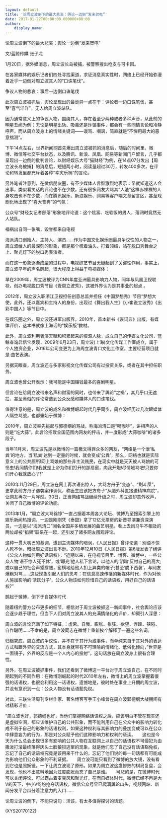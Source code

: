 ```yaml
---
layout: default
title: '论周立波倒下的最大悲哀：舆论一边倒“发来贺电”'
date: 2017-01-22T00:00:00.000000+08:00
author:
    display_name: 
---
```


论周立波倒下的最大悲哀：舆论一边倒“发来贺电”

文/蓝鲸传媒 张子龙

1月20日，据外媒消息，周立波长岛被捕，被警察搜出枪支与可卡因。

在各家媒体的娱乐记者们四处寻找渠道，求证消息真实性时，网络上已经开始弥漫着近乎一边倒对周立波其人的“口诛笔伐”。

争议人物的悲哀：事后一边倒口诛笔伐

此次周立波被抓后，舆论呈现出的最诡异一点在于：评论者一边口诛笔伐，甚至“喜气洋洋”，无人给周立波站队。

因为通常意义上的争议人物，围绕其人，存在着至少两种或者多种声音，从此前的明星丑闻为例：无论是明星出轨、吸毒还是诈骗事件，都会有一些同情言论和冷静呼声，而从周立波身上的情绪关键词——谩骂、嘲讽，简直就是“不惮用最大的恶意揣测”。

下午14点左右，世界新闻网首先爆出周立波被抓的消息后，随后的时间里，微博、微信等社交平台状态，以及腾讯、新浪、凤凰、网易等新闻门户留言，几乎都呈现出一边倒的批判言论，以财经娱乐大号“猫财经”为例，在14点07分发出【周立波长岛被捕】的消息后，短短两小时，阅读量超过30万，转发400多次，在评论和转发里都充斥着各种“幸灾乐祸”的言论。

另外笔者注意到，在微信朋友圈，有不少媒体人言辞激烈地表示：早就知道这人会出事，类似看笑话的评论也不在少数，还有很多网友大骂其“人渣”这样赤裸裸的人身攻击也不在少数，而在腾讯娱乐、新浪娱乐、网易等客户端文章留言区，甚至戏剧化地出现了“喜大普奔”的气氛：

公众号“财经女记者部落”形象地评论道：这个炫富、吃软饭的男人，落网时竟然无人站队。

福祸出自同一张嘴，毁誉都来自电视

海派清口创始人、主持人、演员......作为中国文化娱乐圈最具争议性的人物之一，周立波给人的最深刻的形象，都是那个梳着油头、打着领结，站在脱口秀舞台之上、聚光灯下的脱口秀表演者。

而在这一形象逐渐成型的过程中，电视综艺节目无疑起到了关键性作用，事实上，周立波早年的声名鹊起，很大程度上得益于电视媒体：

早在2009年，周立波被评为CNN年度亚洲最具影响力人物，同年与凤凰卫视联袂，创办电视脱口秀节目《壹周立波秀》，这被外界认为是其事业的起点 。

2012年，周立波入职浙江卫视担任创意总监并担任《中国梦想秀》节目“梦想大使，此外，还以嘉宾和主持人的身份，出现过《舞出我人生》《小崔说立波秀》《出彩中国人》等节目中。

在娱乐圈之外，周立波还进军出版界。2010年，首本新书《诙词典》出版，有媒体评价，这本书就像上海话的“娱乐版”教材。

此外，周立波利用表演天赋和积累起来的资源人脉，成立自己的传媒文化公司，蓝鲸查询启信宝发现，2009年6月23日，周立波(上海)文化传媒工作室成立，属于个人独资企业，2016年公司变更为上海周立波青口文化工作室，主要经营项目就是:曲艺表演。

另据天眼查，周立波还与多家影视文化传媒公司有过投资关系，或者在其中担任职务。

周立波也曾公开表示：我可能是中国赚钱最多的喜剧明星。

但言论在给周立波带来名声和财富的同时，也带来了舆论“之祸”，其几乎口无遮拦、甚至庸俗的评论常遭到公众反感和媒体人的口诛笔伐。

值得注意的是，周立波的成名和微博崛起时代几乎同步，周立波经历过几次跟媒体人隔空骂战，也都肇始于微博：

2010年，周立波率先挑起与郭德纲的骂战，称海派清口是“喝咖啡”，讲相声的人则是“吃大蒜”，此言论招致全国范围内网友的抨击，并一度形成”大蒜咖啡"的诸多段子。

当年11月末，周立波先是以微博的一篇檄文得罪众多的网友，“网络是一个泄‘私粪’的地方，当‘私粪’达到一定量的时候，就会变成‘公粪’，那么，网络也就是实际意义上的公共厕所!网上骂娘的那些非主流贱民，在现实中就是天天被人骂娘的可怜虫!我同情你们!我就是上帝为你们打开的那扇窗，向我开炮!尽情地骂吧!只要你们开心我就放心了!”

2010年11月29日，周立波在网上再次语出惊人，大骂方舟子“变态”、“剩斗屎”，更拿此前方舟子遇袭案作调侃，称医生应该把方舟子“从脑外科直接送精神病院”，让网友再次一片哗然。30日，正当网络骂战继续升级之时，周立波却意外收声，关闭了自己微博的评论功能。

2013年1月，“周立波大骂徐铮”一直占据着本周各大论坛、微博乃至搜索引擎上的娱乐新闻热搜词。一边是刚刚凭《泰囧》拿了12亿元票房的新晋导演兼资深演员，一边是以“海派清口”闻名全国并多栖发展的曲艺明星。看上去风马牛不相及的两位却被“掐架”联系在一起，还引发了诸多网友围观评论。

这种一贯大嘴巴的基调，遭到主流媒体的暗讽，《人民日报》曾评论道：别语不惊人死不休，暗批周立波出言不逊。2010年12月10日《人民日报》第6版发表了组评《公众人物如何用好话语权》：“近期以来，在电视节目里、博客、微博中，一些公众人物‘语不惊人死不休’，或‘曝光’他人私下言论，以他人的‘阴暗’反衬自己的高大;或以自己的社会声望撑腰，蛮横地给他人扣上异类的帽子;甚至‘脱下西装’，与网友爆粗对骂……这些现象引起人们的思考：在信息高速传播的新媒体时代，作为对他人施加影响的‘活跃分子’，公众人物该如何珍惜自己的话语权，用好自己的话语权?”

鹊起于微博，倒下于自媒体时代

随着纽约警方公布更多的细节，相信对于周立波被抓这一新闻事件，社会舆论应该会逐步趋于理性，但当下人们对周立波其人的充满情绪化的评价，却颇引人深思：

周立波的言论充满了如下特征，：虚荣、自我、膨胀、张狂、欲望、浮躁、狭隘、自作聪明……不幸的是，周立波同志在微博上重新挨个解释了一遍这些名词。

归根究底，周立波的争议性，并不在于其行为或事件，而单纯来自于其对外的表达方式和跟外界的交流方式，其本身就带有不可理喻的情绪化、低俗化倾向，”世界是一面镜子，外界的反应是一个人内心的投射”，这句话放在周立波身上很有合理性。

另外，在周立波被抓事件，我们还看到了微博这一平台对于周立波自己，在不同时期起到的不同作用：在微博刚崛起的时代2010年左右，微博上的周立波掌握着很强的话语权，也很会利用这一话语权，遗憾地是，彼时处在事业上升期的周立波，并没有意识到一点：公众人物没有话语豁免权。

对此，三联生活周刊专栏作家、著名博客写手王小峰曾在周立波郭德纲大战期间有过精彩评价：

"周立波也好，郭德纲也好，当他们掌握网络话语权之后，应该明白不管在现实还是虚拟空间，都应该维护自己的公共形象，而不能利用自己在公众中的影响力转化成不利于自己的形象的话语权利，如果这种权利与其影响力的叠加变成可以在公众中肆意妄为的行为，那是对公众赋予他们这种影响力和权利的亵渎。　　这也是今天为什么总会出现很多有影响的公共人物在互联网上以自己的话语权不可侵犯为由撒泼打滚最终落得灰头土脸狼狈逃窜的现象，就是他们忘了自己没有话语豁免权，忘记了自己的话语权究竟是该用来干什么的，忘记了他们说的每一句话都有可能成为影响他们公众形象的不利证据。　　周立波可能只看到了微博的放大镜，没有看到它也是照妖镜，一下让周立波现了原形。如果为周立波这盘惨败的棋局复盘，会发现，他也不出意料地因为过度膨胀而忘了自己是谁。　　可悲的是，在微博时代可以关闭评论，可以霸占着麦克风和聚光灯，在而自媒体时代，微博已经不再是大V的天下，中小V纷纷抢夺话语权，微信公众号早已爬满舆论山头，视频网站、新闻分发平台瓜分着注意力的入口......

论周立波的倒下，不能只说句：活该，有太多值得探讨的话题。

(XYS20170122)

